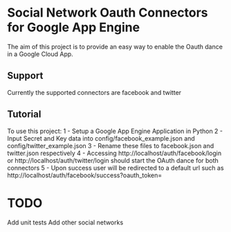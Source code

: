 Social Network Oauth Connectors for Google App Engine
=====================================================


The aim of this project is to provide an easy way to enable the Oauth
dance in a Google Cloud App.

Support
-------
Currently the supported connectors are facebook and twitter

Tutorial
---------
To use this project:
1 - Setup a Google App Engine Application in Python
2 - Input Secret and Key data into config/facebook_example.json and
config/twitter_example.json
3 - Rename these files to facebook.json and twitter.json respectively
4 - Accessing http://localhost/auth/facebook/login or
http://localhost/auth/twitter/login should start the OAuth dance for
both connectors
5 - Upon success user will be redirected to a default url such as
http://localhost/auth/facebook/success?oauth_token=<TOKEN> 

TODO
====
Add unit tests
Add other social networks
